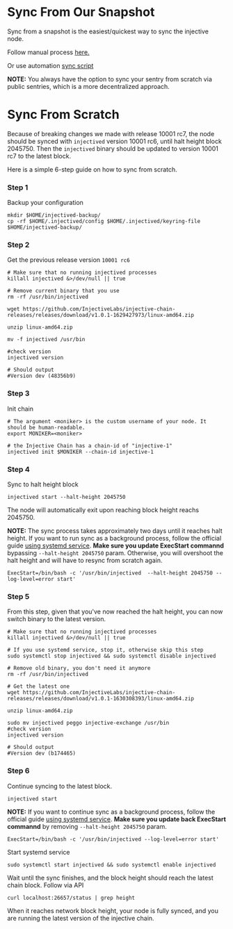 # Sync From Our Snapshot

Sync from a snapshot is the easiest/quickest way to sync the injective node.

Follow manual process [here.][sync-guide-link]

Or use automation [sync script](../scripts/README.md)

**NOTE:**  You always have the option to sync your sentry from scratch via public sentries, which is a more decentralized approach.

# Sync From Scratch 


Because of breaking changes we made with release 10001 rc7, the node should be synced with `injectived`
version 10001 rc6, until halt height block 2045750. Then the `injectived` binary should be updated to version 10001 rc7 to the latest block.

Here is a simple 6-step guide on how to sync from scratch. 


### Step 1

Backup your configuration

```
mkdir $HOME/injectived-backup/
cp -rf $HOME/.injectived/config $HOME/.injectived/keyring-file $HOME/injectived-backup/
```

### Step 2
 Get the previous release version `10001 rc6`
 ```
 # Make sure that no running injectived processes
 killall injectived &>/dev/null || true
 
 # Remove current binary that you use 
 rm -rf /usr/bin/injectived 
 
 wget https://github.com/InjectiveLabs/injective-chain-releases/releases/download/v1.0.1-1629427973/linux-amd64.zip
 
 unzip linux-amd64.zip
 
 mv -f injectived /usr/bin
 
 #check version
 injectived version 
 
 # Should output
 #Version dev (48356b9)
 ```

### Step 3
Init chain
```
# The argument <moniker> is the custom username of your node. It should be human-readable.
export MONIKER=<moniker>

# the Injective Chain has a chain-id of "injective-1"
injectived init $MONIKER --chain-id injective-1
```

### Step 4 
Sync to halt height block
``` 
injectived start --halt-height 2045750
```

The node will automatically exit upon reaching block height reachs 2045750. 

**NOTE:** The sync process takes approximately two days until it reaches halt height. If you want to run sync as a background process, follow the official guide [using systemd service][using-systemd-guide-link].
**Make sure you update ExecStart commannd** bypassing `--halt-height 2045750` param.
 Otherwise, you will overshoot the halt height and will have to resync from scratch again.

`ExecStart=/bin/bash -c '/usr/bin/injectived  --halt-height 2045750 --log-level=error start'`


### Step 5 
From this step, given that you've now reached the halt height, you can now switch binary to the latest version.

```
# Make sure that no running injectived processes
killall injectived &>/dev/null || true

# If you use systemd service, stop it, otherwise skip this step
sudo systemctl stop injectived && sudo systemctl disable injectived

# Remove old binary, you don't need it anymore
rm -rf /usr/bin/injectived 

# Get the latest one
wget https://github.com/InjectiveLabs/injective-chain-releases/releases/download/v1.0.1-1630308393/linux-amd64.zip

unzip linux-amd64.zip

sudo mv injectived peggo injective-exchange /usr/bin
#check version
injectived version 
 
# Should output
#Version dev (b174465)
```

### Step 6
Continue syncing to the latest block.

```
injectived start
```

**NOTE:** If you want to continue sync as a background process, follow the official guide [using systemd service][using-systemd-guide-link].
**Make sure you update back ExecStart commannd** by removing `--halt-height 2045750` param.


`ExecStart=/bin/bash -c '/usr/bin/injectived --log-level=error start'`


Start systemd service

`sudo systemctl start injectived && sudo systemctl enable injectived`


Wait until the sync finishes, and the block height should reach the latest chain block. Follow via API

```
curl localhost:26657/status | grep height
```

When it reaches network block height, your node is fully synced, and you are running the latest version of the injective chain.


[sync-guide-link]: https://docs.injective.network/docs/staking/mainnet/validate-on-mainnet/sync-from-snapshot/
[using-systemd-guide-link]: https://chain.injective.network/guides/mainnet/join-network.html
